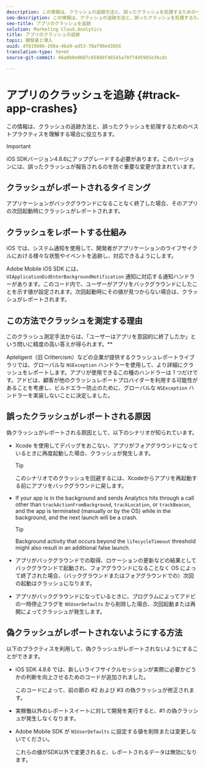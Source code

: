 ```yaml
---
description: この情報は、クラッシュの追跡方法と、誤ったクラッシュを処理するためのベストプラクティスを理解する場合に役立ちます。
seo-description: この情報は、クラッシュの追跡方法と、誤ったクラッシュを処理するためのベストプラクティスを理解する場合に役立ちます。
seo-title: アプリのクラッシュを追跡
solution: Marketing Cloud,Analytics
title: アプリのクラッシュの追跡
topic: 開発者と導入
uuid: 4f81988b-198a-4ba9-ad53-78af90e43856
translation-type: tm+mt
source-git-commit: 46a0b8e0087c65880f46545a78f74d5985e36cdc

---
```



# アプリのクラッシュを追跡 {#track-app-crashes}

この情報は、クラッシュの追跡方法と、誤ったクラッシュを処理するためのベストプラクティスを理解する場合に役立ちます。

>[!IMPORTANT]
>
>iOS SDKバージョン4.8.6にアップグレードする必要があります。このバージョンには、誤ったクラッシュが報告されるのを防ぐ重要な変更が含まれています。

## クラッシュがレポートされるタイミング

アプリケーションがバックグラウンドになることなく終了した場合、そのアプリの次回起動時にクラッシュがレポートされます。

## クラッシュをレポートする仕組み

iOS では、システム通知を使用して、開発者がアプリケーションのライフサイクルにおける様々な状態やイベントを追跡し、対応できるようにします。

Adobe Mobile iOS SDK には、`UIApplicationDidEnterBackgroundNotification` 通知に対応する通知ハンドラーがあります。このコード内で、ユーザーがアプリをバックグラウンドにしたことを示す値が設定されます。次回起動時にその値が見つからない場合は、クラッシュがレポートされます。

## この方法でクラッシュを測定する理由

このクラッシュ測定手法からは、「ユーザーはアプリを意図的に終了したか」という問いに精度の高い答えが得られます。**

Apteligent（旧 Crittercism）などの企業が提供するクラッシュレポートライブラリでは、グローバルな `NSException` ハンドラーを使用して、より詳細にクラッシュをレポートします。アプリが使用できるこの種のハンドラーは 1 つだけです。アドビは、顧客が他のクラッシュレポートプロバイダーを利用する可能性があることを考慮し、ビルドエラー防止のために、グローバルな `NSException` ハンドラーを実装しないことに決定しました。

## 誤ったクラッシュがレポートされる原因

偽クラッシュがレポートされる原因として、以下のシナリオが知られています。

* Xcode を使用してデバッグをおこない、アプリがフォアグラウンドになっているときに再度起動した場合、クラッシュが発生します。

   >[!TIP]
   >
   >このシナリオでのクラッシュを回避するには、Xcodeからアプリを再起動する前にアプリをバックグラウンドに戻します。

* If your app is in the background and sends Analytics hits through a call other than `trackActionFromBackground`, `trackLocation`, or `trackBeacon`, and the app is terminated (manually or by the OS) while in the background, and the next launch will be a crash.

   >[!TIP]
   >
   >Background activity that occurs beyond the `lifecycleTimeout` threshold might also result in an additional false launch.

* アプリがバックグラウンドでの取得、ロケーションの更新などの結果としてバックグラウンドで起動され、フォアグラウンドになることなく OS によって終了された場合、（バックグラウンドまたはフォアグラウンドでの）次回の起動はクラッシュになります。
* アプリがバックグラウンドになっているときに、プログラムによってアドビの一時停止フラグを `NSUserDefaults` から削除した場合、次回起動または再開によってクラッシュが発生します。

## 偽クラッシュがレポートされないようにする方法

以下のプラクティスを利用して、偽クラッシュがレポートされないようにすることができます。

* iOS SDK 4.8.6 では、新しいライフサイクルセッションが実際に必要かどうかの判断を向上させるためのコードが追加されました。

   このコードによって、前の節の #2 および #3 の偽クラッシュが修正されます。

* 実稼働以外のレポートスイートに対して開発を実行すると、#1 の偽クラッシュが発生しなくなります。
* Adobe Mobile SDK が `NSUserDefaults` に設定する値を削除または変更しないでください。

   これらの値がSDK以外で変更されると、レポートされるデータは無効になります。

